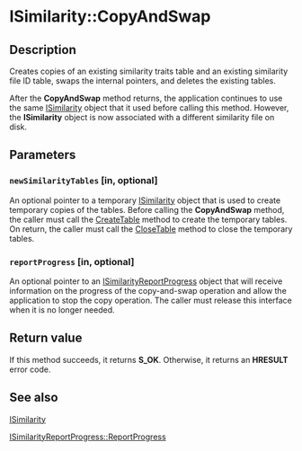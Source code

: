 # ISimilarity::CopyAndSwap

## Description

 Creates copies of an existing similarity traits table and an existing similarity file ID table, swaps the internal pointers, and deletes the existing tables.

After the **CopyAndSwap** method returns, the application continues to use the same [ISimilarity](https://learn.microsoft.com/previous-versions/windows/desktop/api/msrdc/nn-msrdc-isimilarity) object that it used before calling this method. However, the **ISimilarity** object is now associated with a different similarity file on disk.

## Parameters

### `newSimilarityTables` [in, optional]

An optional pointer to a temporary [ISimilarity](https://learn.microsoft.com/previous-versions/windows/desktop/api/msrdc/nn-msrdc-isimilarity) object that is used to create temporary copies of the tables. Before calling the **CopyAndSwap** method, the caller must call the [CreateTable](https://learn.microsoft.com/previous-versions/windows/desktop/api/msrdc/nf-msrdc-isimilarity-createtable) method to create the temporary tables. On return, the caller must call the [CloseTable](https://learn.microsoft.com/previous-versions/windows/desktop/api/msrdc/nf-msrdc-isimilarity-closetable) method to close the temporary tables.

### `reportProgress` [in, optional]

An optional pointer to an [ISimilarityReportProgress](https://learn.microsoft.com/previous-versions/windows/desktop/api/msrdc/nn-msrdc-isimilarityreportprogress) object that will receive information on the progress of the copy-and-swap operation and allow the application to stop the copy operation. The caller must release this interface when it is no longer needed.

## Return value

If this method succeeds, it returns **S_OK**. Otherwise, it returns an **HRESULT** error code.

## See also

[ISimilarity](https://learn.microsoft.com/previous-versions/windows/desktop/api/msrdc/nn-msrdc-isimilarity)

[ISimilarityReportProgress::ReportProgress](https://learn.microsoft.com/previous-versions/windows/desktop/api/msrdc/nf-msrdc-isimilarityreportprogress-reportprogress)